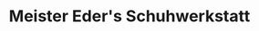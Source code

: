 ---
title: "Meister Eder's Schuhwerkstatt"
url: /tulln/meister-eders-schuhwerkstatt/
shop: Schuhe
---